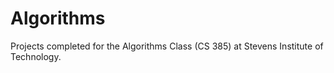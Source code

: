 # Algorithms
Projects completed for the Algorithms Class (CS 385) at Stevens Institute of Technology.
